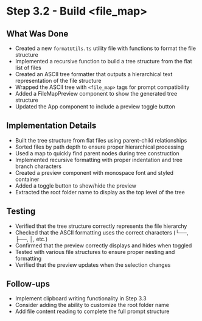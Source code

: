 # Step 3.2 - Build <file_map>

## What Was Done
- Created a new `formatUtils.ts` utility file with functions to format the file structure
- Implemented a recursive function to build a tree structure from the flat list of files
- Created an ASCII tree formatter that outputs a hierarchical text representation of the file structure
- Wrapped the ASCII tree with `<file_map>` tags for prompt compatibility
- Added a FileMapPreview component to show the generated tree structure
- Updated the App component to include a preview toggle button

## Implementation Details
- Built the tree structure from flat files using parent-child relationships
- Sorted files by path depth to ensure proper hierarchical processing
- Used a map to quickly find parent nodes during tree construction
- Implemented recursive formatting with proper indentation and tree branch characters
- Created a preview component with monospace font and styled container
- Added a toggle button to show/hide the preview
- Extracted the root folder name to display as the top level of the tree

## Testing
- Verified that the tree structure correctly represents the file hierarchy
- Checked that the ASCII formatting uses the correct characters (└──, ├──, │, etc.)
- Confirmed that the preview correctly displays and hides when toggled
- Tested with various file structures to ensure proper nesting and formatting
- Verified that the preview updates when the selection changes

## Follow-ups
- Implement clipboard writing functionality in Step 3.3
- Consider adding the ability to customize the root folder name
- Add file content reading to complete the full prompt structure 